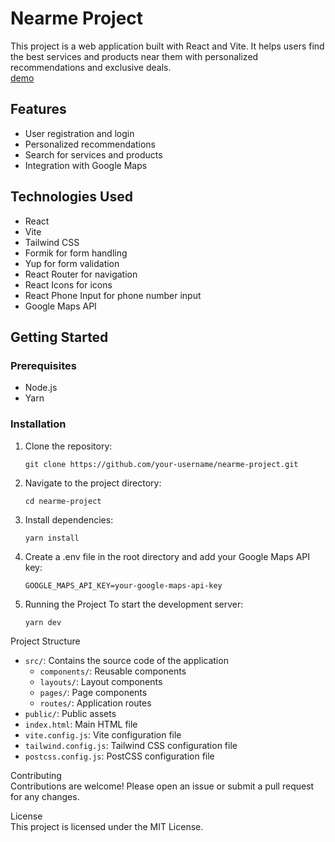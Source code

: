 # Nearme Project

This project is a web application built with React and Vite. It helps users find the best services and products near them with personalized recommendations and exclusive deals.  
[demo](https://anuradha2k21.github.io/nearme-project/)

## Features

- User registration and login
- Personalized recommendations
- Search for services and products
- Integration with Google Maps

## Technologies Used

- React
- Vite
- Tailwind CSS
- Formik for form handling
- Yup for form validation
- React Router for navigation
- React Icons for icons
- React Phone Input for phone number input
- Google Maps API

## Getting Started

### Prerequisites

- Node.js
- Yarn

### Installation

1. Clone the repository:

   ```
   git clone https://github.com/your-username/nearme-project.git
   ```

2. Navigate to the project directory:
   ```
   cd nearme-project
   ```
3. Install dependencies:
   ```
   yarn install
   ```
4. Create a .env file in the root directory and add your Google Maps API key:
   ```
   GOOGLE_MAPS_API_KEY=your-google-maps-api-key
   ```
5. Running the Project
   To start the development server:
   ```
   yarn dev
   ```

Project Structure  

- `src/`: Contains the source code of the application
  - `components/`: Reusable components
  - `layouts/`: Layout components
  - `pages/`: Page components
  - `routes/`: Application routes
- `public/`: Public assets
- `index.html`: Main HTML file
- `vite.config.js`: Vite configuration file
- `tailwind.config.js`: Tailwind CSS configuration file
- `postcss.config.js`: PostCSS configuration file

Contributing  
Contributions are welcome! Please open an issue or submit a pull request for any changes.

License  
This project is licensed under the MIT License.
